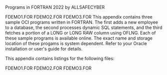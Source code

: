 Programs in FORTRAN
2022
by ALLSAFECYBER

FDEMO1.FOR
FDEMO2.FOR
FDEMO3.FOR
This appendix contains three sample OCI programs written in FORTRAN. The first adds a new employee to a database, the second processes dynamic SQL statements, and the third fetches a portion of a LONG or LONG RAW column using OFLNG.
Each of these sample programs is available online. The exact name and storage location of these progams is system dependent. Refer to your Oracle installation or user's guide for details.

This appendix contains listings for the following files:

FDEMO1.FOR
FDEMO2.FOR
FDEMO3.FOR
